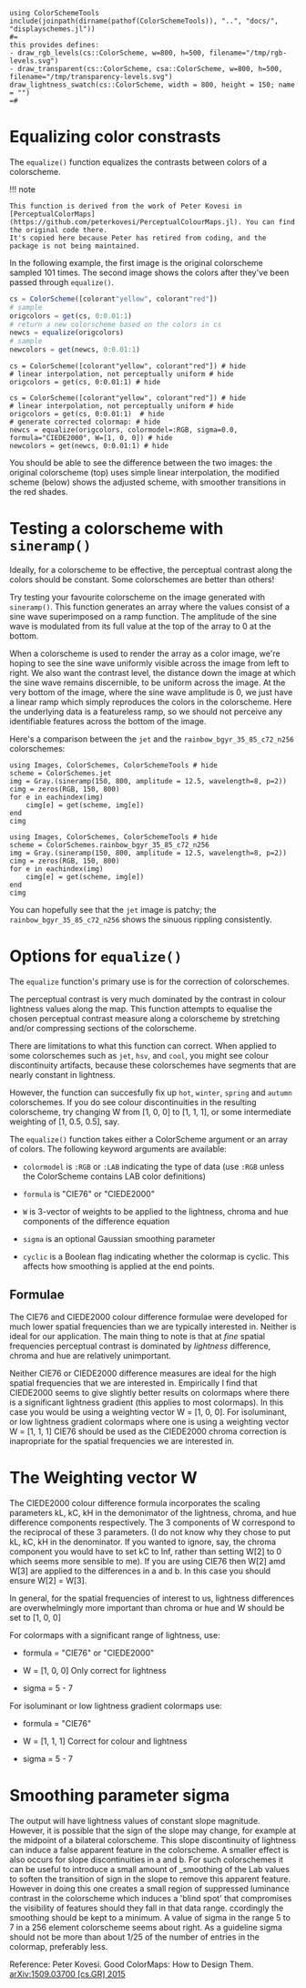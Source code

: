 ```@setup drawscheme
using ColorSchemeTools
include(joinpath(dirname(pathof(ColorSchemeTools)), "..", "docs/", "displayschemes.jl"))
#=
this provides defines:
- draw_rgb_levels(cs::ColorScheme, w=800, h=500, filename="/tmp/rgb-levels.svg")
- draw_transparent(cs::ColorScheme, csa::ColorScheme, w=800, h=500, filename="/tmp/transparency-levels.svg")
draw_lightness_swatch(cs::ColorScheme, width = 800, height = 150; name = "")
=# 
```
#  Equalizing color constrasts

The `equalize()` function equalizes the contrasts between colors of a colorscheme.

!!! note

    This function is derived from the work of Peter Kovesi in 
    [PerceptualColorMaps](https://github.com/peterkovesi/PerceptualColourMaps.jl). You can find the original code there.
    It's copied here because Peter has retired from coding, and the package is not being maintained.

In the following example, the first image is the original colorscheme sampled 101 times. The second image shows the colors after they've been passed through `equalize()`.

```julia
cs = ColorScheme([colorant"yellow", colorant"red"]) 
# sample 
origcolors = get(cs, 0:0.01:1)
# return a new colorscheme based on the colors in cs 
newcs = equalize(origcolors) 
# sample
newcolors = get(newcs, 0:0.01:1)
```

```@example drawscheme
cs = ColorScheme([colorant"yellow", colorant"red"]) # hide
# linear interpolation, not perceptually uniform # hide
origcolors = get(cs, 0:0.01:1) # hide
```

```@example drawscheme
cs = ColorScheme([colorant"yellow", colorant"red"]) # hide
# linear interpolation, not perceptually uniform # hide
origcolors = get(cs, 0:0.01:1)  # hide
# generate corrected colormap: # hide
newcs = equalize(origcolors, colormodel=:RGB, sigma=0.0, formula="CIEDE2000", W=[1, 0, 0]) # hide
newcolors = get(newcs, 0:0.01:1) # hide
```

You should be able to see the difference between the two images: the original
colorscheme (top) uses simple linear interpolation, the modified scheme (below)
shows the adjusted scheme, with smoother transitions in the red shades.

# Testing a colorscheme with `sineramp()`

Ideally, for a colorscheme to be effective, the perceptual contrast along the
colors should be constant. Some colorschemes are better than others!

Try testing your favourite colorscheme on the image generated with `sineramp()`. This function generates an array where the values consist of a sine wave superimposed on a ramp function. The amplitude of the sine wave is modulated from its full value at the top
of the array to 0 at the bottom.

When a colorscheme is used to render the array as a color image, we're hoping to see the sine wave uniformly visible across the image from left to right. We also want the contrast level, the distance down the image at which the sine wave remains discernible,
to be uniform across the image. At the very bottom of the image, where
the sine wave amplitude is 0, we just have a linear ramp which simply
reproduces the colors in the colorscheme. Here the underlying data is a
featureless ramp, so we should not perceive any identifiable features
across the bottom of the image.

Here's a comparison between the `jet` and the `rainbow_bgyr_35_85_c72_n256` colorschemes:

```@example
using Images, ColorSchemes, ColorSchemeTools # hide
scheme = ColorSchemes.jet
img = Gray.(sineramp(150, 800, amplitude = 12.5, wavelength=8, p=2)) 
cimg = zeros(RGB, 150, 800)
for e in eachindex(img)
    cimg[e] = get(scheme, img[e])
end
cimg
```

```@example
using Images, ColorSchemes, ColorSchemeTools # hide
scheme = ColorSchemes.rainbow_bgyr_35_85_c72_n256
img = Gray.(sineramp(150, 800, amplitude = 12.5, wavelength=8, p=2)) 
cimg = zeros(RGB, 150, 800)
for e in eachindex(img)
    cimg[e] = get(scheme, img[e])
end
cimg
```

You can hopefully see that the `jet` image is patchy; the `rainbow_bgyr_35_85_c72_n256` shows the sinuous rippling consistently.

#  Options for `equalize()`

The `equalize` function's primary use is for the correction of colorschemes. 

The perceptual contrast is very much dominated by the contrast in colour lightness
values along the map. This function attempts to equalise the chosen perceptual
contrast measure along a colorscheme by stretching and/or compressing sections
of the colorscheme.

There are limitations to what this function can correct.  When applied to some colorschemes such as `jet`, `hsv`, and `cool`, you might see colour discontinuity artifacts, because these colorschemes have segments that are nearly constant in lightness. 

However, the function can succesfully fix up `hot`, `winter`, `spring` and `autumn`
colorschemes. If you do see colour discontinuities in the resulting colorscheme,
try changing W from [1, 0, 0] to [1, 1, 1], or some intermediate weighting of
[1, 0.5, 0.5], say.

The `equalize()` function takes either a ColorScheme argument or an array of colors. The following keyword arguments are available:

- `colormodel` is `:RGB` or `:LAB` indicating the type of data (use `:RGB` unless the ColorScheme contains LAB color definitions)

- `formula` is "CIE76" or "CIEDE2000"

- `W` is 3-vector of weights to be applied to the lightness, chroma and hue components of the difference equation

- `sigma` is an optional Gaussian smoothing parameter

- `cyclic` is a Boolean flag indicating whether the colormap is cyclic. This affects how smoothing is applied at the end points.

## Formulae

The CIE76 and CIEDE2000 colour difference formulae were developed for
much lower spatial frequencies than we are typically interested in.
Neither is ideal for our application. The main thing to note is that
at *fine* spatial frequencies perceptual contrast is dominated by
*lightness* difference, chroma and hue are relatively unimportant.

Neither CIE76 or CIEDE2000 difference measures are ideal
for the high spatial frequencies that we are interested in.  Empirically I
find that CIEDE2000 seems to give slightly better results on colormaps where
there is a significant lightness gradient (this applies to most colormaps).
In this case you would be using a weighting vector W = [1, 0, 0].  For
isoluminant, or low lightness gradient colormaps where one is using a
weighting vector W = [1, 1, 1] CIE76 should be used as the CIEDE2000 chroma
correction is inapropriate for the spatial frequencies we are interested in.

# The Weighting vector W

The CIEDE2000 colour difference formula incorporates the
scaling parameters kL, kC, kH in the demonimator of the lightness, chroma, and
hue difference components respectively. The 3 components of W correspond to
the reciprocal of these 3 parameters. (I do not know why they chose to put
kL, kC, kH in the denominator. If you wanted to ignore, say, the chroma
component you would have to set kC to Inf, rather than setting W[2] to 0 which
seems more sensible to me). If you are using CIE76 then W[2] amd W[3] are
applied to the differences in a and b.  In this case you should ensure W[2] =
W[3].  

In general, for the spatial frequencies of interest to us, lightness
differences are overwhelmingly more important than chroma or hue and W should
be set to [1, 0, 0]

For colormaps with a significant range of lightness, use:

- formula = "CIE76" or "CIEDE2000"

- W = [1, 0, 0] Only correct for lightness

- sigma = 5 - 7

For isoluminant or low lightness gradient colormaps use:

- formula = "CIE76"

- W = [1, 1, 1]  Correct for colour and lightness
 
- sigma = 5 - 7

#  Smoothing parameter sigma

The output will have lightness values of constant slope magnitude.
However, it is possible that the sign of the slope may change, for example at
the midpoint of a bilateral colorscheme.  This slope discontinuity of lightness
can induce a false apparent feature in the colorscheme.  A smaller effect is
also occurs for slope discontinuities in a and b.  For such colorschemes it can
be useful to introduce a small amount of _smoothing of the Lab values to soften
the transition of sign in the slope to remove this apparent feature.  However
in doing this one creates a small region of suppressed luminance contrast in
the colorscheme which induces a 'blind spot' that compromises the visibility of
features should they fall in that data range.  ccordingly the smoothing
should be kept to a minimum. A value of sigma in the range 5 to 7 in a 256
element colorscheme seems about right.  As a guideline sigma should not be more
than about 1/25 of the number of entries in the colormap, preferably less.


Reference: Peter Kovesi. Good ColorMaps: How to Design Them. [arXiv:1509.03700 [cs.GR] 2015](https://arXiv:1509.03700)
